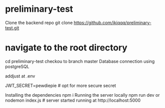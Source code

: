 # preliminary-test
Clone the backend repo
git clone https://github.com/ikiqqq/preliminary-test.git

# navigate to the root directory
cd preliminary-test
checkou to branch master
Database connection using postgreSQL

addjust at .env

JWT_SECRET=pewdiepie # opt for more secure secret

Installing the dependencies
npm i
Running the server locally
npm run dev or nodemon index.js # server started running at http://localhost:5000
